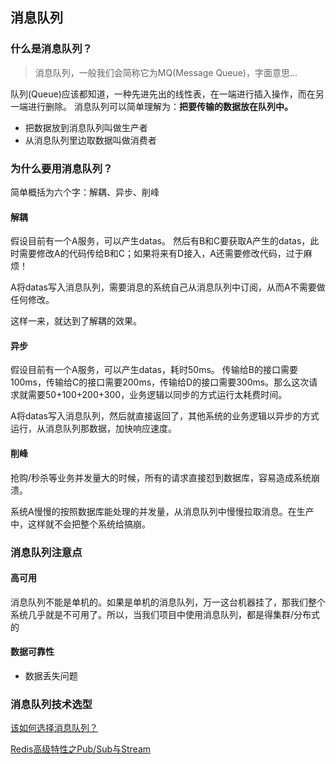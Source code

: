 ## 消息队列

### 什么是消息队列？
> 消息队列，一般我们会简称它为MQ(Message Queue)，字面意思...

队列(Queue)应该都知道，一种先进先出的线性表，在一端进行插入操作，而在另一端进行删除。
消息队列可以简单理解为：**把要传输的数据放在队列中。**

- 把数据放到消息队列叫做生产者
- 从消息队列里边取数据叫做消费者

### 为什么要用消息队列？
简单概括为六个字：解耦、异步、削峰

#### 解耦

假设目前有一个A服务，可以产生datas。
然后有B和C要获取A产生的datas，此时需要修改A的代码传给B和C；如果将来有D接入，A还需要修改代码，过于麻烦！

A将datas写入消息队列，需要消息的系统自己从消息队列中订阅，从而A不需要做任何修改。

这样一来，就达到了解耦的效果。


#### 异步
假设目前有一个A服务，可以产生datas，耗时50ms。
传输给B的接口需要100ms，传输给C的接口需要200ms，传输给D的接口需要300ms。那么这次请求就需要50+100+200+300，业务逻辑以同步的方式运行太耗费时间。

A将datas写入消息队列，然后就直接返回了，其他系统的业务逻辑以异步的方式运行，从消息队列那数据，加快响应速度。
#### 削峰
抢购/秒杀等业务并发量大的时候，所有的请求直接怼到数据库，容易造成系统崩溃。

系统A慢慢的按照数据库能处理的并发量，从消息队列中慢慢拉取消息。在生产中，这样就不会把整个系统给搞崩。

### 消息队列注意点

#### 高可用
消息队列不能是单机的。如果是单机的消息队列，万一这台机器挂了，那我们整个系统几乎就是不可用了。所以，当我们项目中使用消息队列，都是得集群/分布式的

#### 数据可靠性
- 数据丢失问题

### 消息队列技术选型
[该如何选择消息队列？](https://zhuanlan.zhihu.com/p/86812691)

[Redis高级特性之Pub/Sub与Stream](https://cloud.tencent.com/developer/article/1456457)